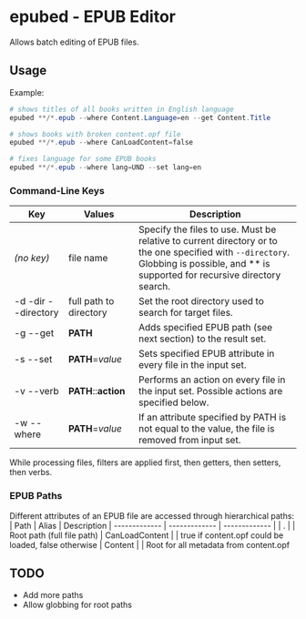 # epubed - EPUB Editor

Allows batch editing of EPUB files.

## Usage

Example:
```powershell
# shows titles of all books written in English language
epubed **/*.epub --where Content.Language=en --get Content.Title 

# shows books with broken content.opf file
epubed **/*.epub --where CanLoadContent=false

# fixes language for some EPUB books
epubed **/*.epub --where lang=UND --set lang=en
```

### Command-Line Keys

| Key | Values | Description
| ------------- | ------------- | ------------- |
| *(no key)* | file name | Specify the files to use. Must be relative to current directory or to the one specified with `--directory`. Globbing is possible, and ** is supported for recursive directory search.
| -d -dir --directory  |full path to directory | Set the root directory used to search for target files.
| -g --get | **PATH** | Adds specified EPUB path (see next section) to the result set.
| -s --set | **PATH**=*value* | Sets specified EPUB attribute in every file in the input set.
| -v --verb | **PATH**::**action** | Performs an action on every file in the input set. Possible actions are specified below.
| -w --where | **PATH**=*value* | If an attribute specified by PATH is not equal to the value, the file is removed from input set.

While processing files, filters are applied first, then getters, then setters, then verbs.

### EPUB Paths

Different attributes of an EPUB file are accessed through hierarchical paths:
| Path | Alias | Description
| ------------- | ------------- | ------------- |
| . | | Root path (full file path)
| CanLoadContent | | true if content.opf could be loaded, false otherwise
| Content | | Root for all metadata from content.opf


### 

## TODO

* Add more paths
* Allow globbing for root paths
